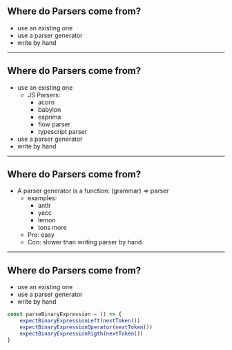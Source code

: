 ## Where do Parsers come from?

- use an existing one
- use a parser generator
- write by hand









































---
## Where do Parsers come from?

- use an existing one
    - JS Parsers:
        - acorn
        - babylon
        - esprima
        - flow parser
        - typescript parser
- use a parser generator
- write by hand

---
## Where do Parsers come from?

- A parser generator is a function: (grammar) => parser
    - examples:
        - antlr
        - yacc
        - lemon
        - tons more
    - Pro: easy
    - Con: slower than writing parser by hand

---
## Where do Parsers come from?

- use an existing one
- use a parser generator
- write by hand

```js
const parseBinaryExpression = () => {
    expectBinaryExpressionLeft(nextToken())
    expectBinaryExpressionOperator(nextToken())
    expectBinaryExpressionRigth(nextToken())
}
```
